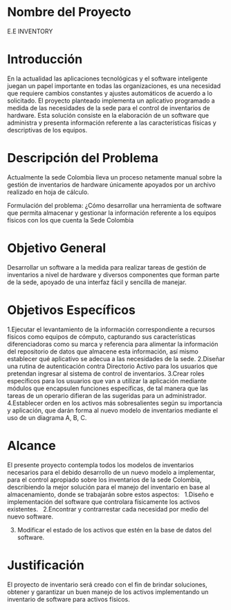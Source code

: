 # Nombre del Proyecto

 E.E INVENTORY
 
 # Introducción

En la actualidad las aplicaciones tecnológicas y el software inteligente juegan un papel importante en todas las organizaciones, es una necesidad que requiere cambios constantes y ajustes automáticos de acuerdo a lo solicitado.
El proyecto planteado implementa un aplicativo programado a medida de las necesidades de la sede para el control de inventarios de hardware.
Esta solución consiste en la elaboración de un software que administra y presenta información referente a las características físicas y descriptivas de los equipos.

# Descripción del Problema

Actualmente la sede Colombia lleva un proceso netamente manual sobre la gestión de inventarios de hardware únicamente apoyados por un archivo realizado en hoja de cálculo.

Formulación del problema:
¿Cómo desarrollar una herramienta de software que permita almacenar y gestionar la información referente a los equipos físicos con los que cuenta la Sede Colombia

# Objetivo General

Desarrollar un software a la medida para realizar tareas de gestión de inventarios a nivel de hardware y diversos componentes que forman parte de la sede, apoyado de una interfaz fácil y sencilla de manejar.

# Objetivos Específicos

1.Ejecutar el levantamiento de la información correspondiente a recursos físicos como equipos de cómputo, capturando sus características diferenciadoras como su marca y referencia para alimentar la información del repositorio de datos que almacene esta información, así mismo establecer qué aplicativo se adecua a las necesidades de la sede.
2.Diseñar una rutina de autenticación contra Directorio Activo para los usuarios que pretendan ingresar al sistema de control de inventarios.
3.Crear roles específicos para los usuarios que van a utilizar la aplicación mediante módulos que encapsulen funciones específicas, de tal manera que las tareas de un operario difieran de las sugeridas para un administrador. 
4.Establecer orden en los activos más sobresalientes según su importancia y aplicación, que darán forma al nuevo modelo de inventarios mediante el uso de un diagrama A, B, C.

# Alcance

El presente proyecto contempla todos los modelos de inventarios necesarios para el debido desarrollo de un nuevo modelo a implementar, para el control apropiado sobre los inventarios de la sede Colombia, describiendo la mejor solución para el manejo del inventario en base al almacenamiento, donde se trabajarán sobre estos aspectos:
 
1.Diseño e implementación del software que controlara físicamente los activos existentes.
 
2.Encontrar y contrarrestar cada necesidad por medio 
del nuevo software.

3. Modificar el estado de los activos que estén en la base de 
datos del software.

# Justificación

El proyecto de inventario será creado con el fin de brindar soluciones, obtener y garantizar un buen manejo de los activos implementando un inventario de software para activos físicos.










